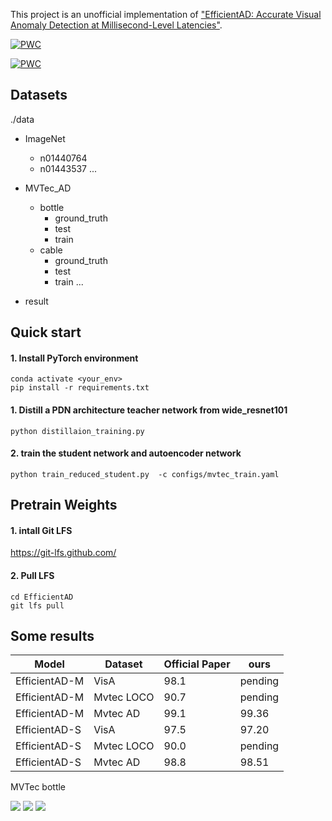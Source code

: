 This project is an unofficial implementation of ["EfficientAD: Accurate Visual Anomaly Detection at Millisecond-Level Latencies"](https://paperswithcode.com/paper/efficientad-accurate-visual-anomaly-detection).

[![PWC](https://img.shields.io/endpoint.svg?url=https://paperswithcode.com/badge/efficientad-accurate-visual-anomaly-detection/anomaly-detection-on-mvtec-loco-ad)](https://paperswithcode.com/sota/anomaly-detection-on-mvtec-loco-ad?p=efficientad-accurate-visual-anomaly-detection)

[![PWC](https://img.shields.io/endpoint.svg?url=https://paperswithcode.com/badge/efficientad-accurate-visual-anomaly-detection/anomaly-detection-on-visa)](https://paperswithcode.com/sota/anomaly-detection-on-visa?p=efficientad-accurate-visual-anomaly-detection)
## Datasets
./data 
- ImageNet
    - n01440764
    - n01443537
    ... 

- MVTec_AD
    - bottle
        - ground_truth
        - test
        - train
    - cable
        - ground_truth
        - test
        - train
    ... 
- result

## Quick start

#### 1. Install PyTorch environment
```
conda activate <your_env>
pip install -r requirements.txt
```

#### 1. Distill a PDN architecture teacher network from wide_resnet101
```
python distillaion_training.py
```

#### 2. train the student network and autoencoder network
```
python train_reduced_student.py  -c configs/mvtec_train.yaml
```
## Pretrain Weights
#### 1. intall Git LFS
https://git-lfs.github.com/
#### 2. Pull LFS
```
cd EfficientAD
git lfs pull
```

## Some results

| Model         | Dataset    | Official Paper | ours           |
|---------------|------------|----------------|----------------|
| EfficientAD-M | VisA       | 98.1           | pending        |
| EfficientAD-M | Mvtec LOCO | 90.7           | pending        |
| EfficientAD-M | Mvtec AD   | 99.1           | 99.36          |
| EfficientAD-S | VisA       | 97.5           | 97.20          |
| EfficientAD-S | Mvtec LOCO | 90.0           | pending        |
| EfficientAD-S | Mvtec AD   | 98.8           | 98.51          |

MVTec bottle

![](https://user-images.githubusercontent.com/54716527/235113149-1c33a160-4da0-4a48-8586-0e34e033fc63.png)
![](https://user-images.githubusercontent.com/54716527/235113227-a88648f9-804a-4b53-aef5-169846661526.png)
![](https://user-images.githubusercontent.com/54716527/235113302-2ef6b2c3-4abd-4e3a-9ce4-f6accead5f26.png)
